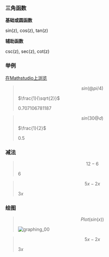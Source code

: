 ### 三角函数

**基础或圆函数**

sin(z), cos(z), tan(z)

**辅助函数**

csc(z), sec(z), cot(z)

### 举例
[在Mathstudio上浏览](http://mathstud.io/?input[0]=c2luKEBwaS80KQ%3D%3D&input[1]=c2luKDMwQGQp&input[2]=c2luKHgpL2Nvcyh4KQ%3D%3D&input[3]=c2luaCh4KS9jb3NoKHgp&input[4]=UGxvdChzaW4oeCkp&input[5]=UGxvdChzaW4oeCksY29zKHgpLHRhbih4KSxjb2xvcnM9W3JlZCxibHVlLGdyZWVuXSk%3D&input[6]=UGxvdChzaW5oKHgpKQ%3D%3D&input[7]=UGxvdChjb3NoKHgpKQ%3D%3D)

>    ```math
>    sin(@pi/4)
>    ```
>    $\frac{1}{\sqrt{2}}$
>    
>    0.707106781187


>    ```math
>    sin(30@d)
>    ```
>    $\frac{1}{2}$
>
>    0.5

### 减法
>    ```math
>    12 - 6
>    ```
>    ${\text{6}}$

>    ```math
>    5x - 2x
>    ```
>    ${\text{3}}x$

### 绘图
>    ```math
>    Plot(sin(x))
>    ```
>    ![graphing_00](_media/graphing_00.png)

>    ```math
>    5x - 2x
>    ```
>    ${\text{3}}x$
